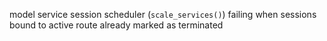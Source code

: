 model service session scheduler (`scale_services()`) failing when sessions bound to active route already marked as terminated

